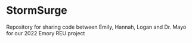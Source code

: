 # StormSurge
Repository for sharing code between Emily, Hannah, Logan and Dr. Mayo for our 2022 Emory REU project
